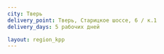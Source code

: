 ```yaml
---
city: Тверь
delivery_point: Тверь, Старицкое шоссе, 6 / к.1
delivery_days: 5 рабочих дней

layout: region_kpp
---
```

